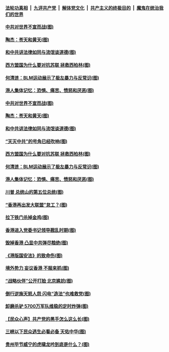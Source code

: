 ####  [法轮功真相](../../../../basic/blob/master/README.md?t=07061231) &nbsp;|&nbsp; [九评共产党](../../../../9ping.md/blob/master/README.md?t=07061231) &nbsp;|&nbsp; [解体党文化](../../../../jtdwh.md/blob/master/README.md?t=07061231)  &nbsp;|&nbsp; [共产主义的终极目的](../../../../gczydzjmd.md/blob/master/README.md?t=07061231) &nbsp;|&nbsp; [魔鬼在统治我们的世界](../../../../mgztzwmdsj.md/blob/master/README.md?t=07061231) 

#### [中共对世界不宣而战(图)](../pages/p4/938776.md?t=07061231) 

#### [陶杰：苍天和黄天(图)](../pages/p4/938772.md?t=07061231) 

#### [和中共讲法律如同与流氓谈道德(图)](../pages/p4/938769.md?t=07061231) 

#### [西方盟国为什么要对抗苏联 拯救西柏林(图)](../pages/p4/938774.md?t=07061231) 

#### [何清涟：BLM运动展示了极左暴力与反常识(图)](../pages/p4/938770.md?t=07061231) 

#### [港人集体记忆：恐惧、痛苦、愤怒和厌恶(图)](../pages/p4/938710.md?t=07061231) 

#### [中共对世界不宣而战(图)](../pages/p4/938776.md?t=07061231) 

#### [陶杰：苍天和黄天(图)](../pages/p4/938772.md?t=07061231) 

#### [和中共讲法律如同与流氓谈道德(图)](../pages/p4/938769.md?t=07061231) 

#### [“天灭中共”的号角已经吹响(图)](../pages/p4/938768.md?t=07061231) 

#### [西方盟国为什么要对抗苏联 拯救西柏林(图)](../pages/p4/938774.md?t=07061231) 

#### [何清涟：BLM运动展示了极左暴力与反常识(图)](../pages/p4/938770.md?t=07061231) 

#### [港人集体记忆：恐惧、痛苦、愤怒和厌恶(图)](../pages/p4/938710.md?t=07061231) 

#### [川普 总统山的第五位总统(图)](../pages/p4/938647.md?t=07061231) 

#### [“香港再出发大联盟”怠工？(图)](../pages/p4/938701.md?t=07061231) 

#### [拉下铁门杀掉金鸡(图)](../pages/p4/938671.md?t=07061231) 

#### [香港进入党委书记领导戡乱时期(图)](../pages/p4/938667.md?t=07061231) 

#### [毁掉香港 凸显中共弹尽粮绝(图)](../pages/p4/938674.md?t=07061231) 

#### [《港版国安法》的致命伤(图)](../pages/p4/938700.md?t=07061231) 

#### [境外势力 妄议香港 不服来抓(图)](../pages/p4/938616.md?t=07061231) 

#### [“战略伙伴”公开打脸 北京尴尬(图)](../pages/p4/938610.md?t=07061231) 

#### [倒行逆施天怒人怨 闪电“造法”也难救党(图)](../pages/p4/938609.md?t=07061231) 

#### [卸磨杀驴 5700万军队维稳的定时炸弹(图)](../pages/p4/938607.md?t=07061231) 

#### [【民众心声】共产党的黑手怎么这么长(图)](../pages/p4/938456.md?t=07061231) 

#### [三峡以下民众逃生必看必备 天佑中华(图)](../pages/p4/938593.md?t=07061231) 

#### [贵州毕节威宁的虎啸龙吟到底是什么？(图)](../pages/p4/938596.md?t=07061231) 

